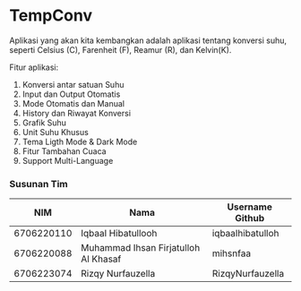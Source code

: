 # TempConv

Aplikasi yang akan kita kembangkan adalah aplikasi tentang konversi suhu, seperti Celsius (C), Farenheit (F), Reamur (R), dan Kelvin(K).

Fitur aplikasi:
1. Konversi antar satuan Suhu
2. Input dan Output Otomatis
3. Mode Otomatis dan Manual
4. History dan Riwayat Konversi
5. Grafik Suhu
6. Unit Suhu Khusus
7. Tema Ligth Mode & Dark Mode
8. Fitur Tambahan Cuaca
9. Support Multi-Language

### Susunan Tim

| NIM        | Nama                                 | Username Github |
|------------|--------------------------------------|-----------------|
| 6706220110 | Iqbaal Hibatullooh                   | iqbaalhibatulloh    
| 6706220088 | Muhammad Ihsan Firjatulloh Al Khasaf | mihsnfaa    
| 6706223074 | Rizqy Nurfauzella  | RizqyNurfauzella
